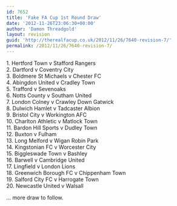 ```yaml
---
id: 7652
title: 'Fake FA Cup 1st Round Draw'
date: '2012-11-26T23:06:30+00:00'
author: 'Damon Threadgold'
layout: revision
guid: 'http://therealfacup.co.uk/2012/11/26/7640-revision-7/'
permalink: /2012/11/26/7640-revision-7/
---
```


1\. Hertford Town v Stafford Rangers  
2\. Dartford v Coventry City  
3\. Boldmere St Michaels v Chester FC  
4\. Abingdon United v Cradley Town  
5\. Trafford v Sevenoaks  
6\. Notts County v Southam United  
7\. London Colney v Crawley Down Gatwick  
8\. Dulwich Hamlet v Tadcaster Albion  
9\. Bristol City v Workington AFC  
10\. Charlton Athletic v Matlock Town  
11\. Bardon Hill Sports v Dudley Town  
12\. Buxton v Fulham  
13\. Long Melford v Wigan Robin Park  
14\. Kingstonian FC v Worcester City  
15\. Biggleswade Town v Bashley  
16\. Barwell v Cambridge United  
17\. Lingfield v London Lions  
18\. Greenwich Borough FC v Chippenham Town  
19\. Salford City FC v Harrogate Town  
20\. Newcastle United v Walsall

… more draw to follow.